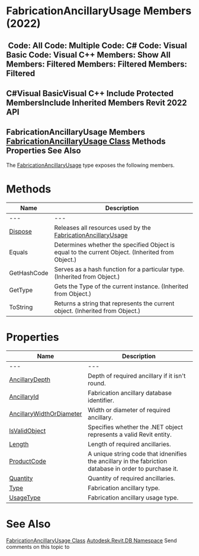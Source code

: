 # FabricationAncillaryUsage Members (2022)

﻿
 Code: All Code: Multiple Code: C# Code: Visual Basic Code: Visual C++  Members: Show All Members: Filtered Members: Filtered Members: Filtered   
---  
C#Visual BasicVisual C++
Include Protected MembersInclude Inherited Members
Revit 2022 API  
---  
FabricationAncillaryUsage Members  
[FabricationAncillaryUsage Class](558a5a38-b4d8-84ed-3260-3253db661a62.md "FabricationAncillaryUsage Class") Methods Properties See Also  
---  
The [FabricationAncillaryUsage](558a5a38-b4d8-84ed-3260-3253db661a62.md "FabricationAncillaryUsage Class") type exposes the following members.
# Methods
| Name | Description |
| --- | --- |
| --- | --- | --- |
| [Dispose](3a785976-c892-9f25-bb13-a7ff69b9dc2e.md "Dispose Method") | Releases all resources used by the [FabricationAncillaryUsage](558a5a38-b4d8-84ed-3260-3253db661a62.md "FabricationAncillaryUsage Class") |
| Equals | Determines whether the specified Object is equal to the current Object. (Inherited from Object.) |
| GetHashCode | Serves as a hash function for a particular type.  (Inherited from Object.) |
| GetType | Gets the Type of the current instance. (Inherited from Object.) |
| ToString | Returns a string that represents the current object. (Inherited from Object.) |

# Properties
| Name | Description |
| --- | --- |
| --- | --- | --- |
| [AncillaryDepth](47254f2e-5b1e-6e6f-8b5c-cdd79483c807.md "AncillaryDepth Property") | Depth of required ancillary if it isn't round. |
| [AncillaryId](9425b500-4cfd-b353-a14f-fe0e4a611207.md "AncillaryId Property") | Fabrication ancillary database identifier. |
| [AncillaryWidthOrDiameter](e0ef9b2e-d4f2-f1d8-f06e-e2fd8f00bc06.md "AncillaryWidthOrDiameter Property") | Width or diameter of required ancillary. |
| [IsValidObject](7a945110-3ab4-c822-a72e-2ef89be9c4cd.md "IsValidObject Property") | Specifies whether the .NET object represents a valid Revit entity. |
| [Length](2fea1615-56df-d26c-6bef-c073ff8157c5.md "Length Property") | Length of required ancillaries. |
| [ProductCode](9aa2c088-0a79-de27-022e-3e185c99f7bf.md "ProductCode Property") | A unique string code that idnenifies the ancillary in the fabriction database in order to purchase it. |
| [Quantity](02217dd7-c864-88fe-b9b6-e1e72a1ef91b.md "Quantity Property") | Quantity of required ancillaries. |
| [Type](8aaecf29-576c-4c8a-5023-3d02082b23a4.md "Type Property") | Fabrication ancillary type. |
| [UsageType](599406b0-c2c9-1927-b975-4f2ef65bd8b3.md "UsageType Property") | Fabrication ancillary usage type. |

# See Also
[FabricationAncillaryUsage Class](558a5a38-b4d8-84ed-3260-3253db661a62.md "FabricationAncillaryUsage Class")
[Autodesk.Revit.DB Namespace](87546ba7-461b-c646-cbb1-2cb8f5bff8b2.md "Autodesk.Revit.DB Namespace")
Send comments on this topic to 